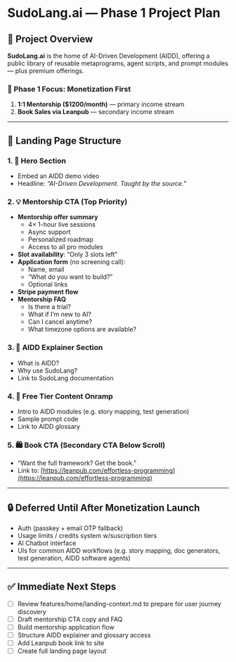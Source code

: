 # SudoLang.ai — Phase 1 Project Plan

## 🧠 Project Overview

**SudoLang.ai** is the home of AI-Driven Development (AIDD), offering a public library of reusable metaprograms, agent scripts, and prompt modules — plus premium offerings.

### 🎯 Phase 1 Focus: Monetization First

1. **1:1 Mentorship ($1200/month)** — primary income stream
2. **Book Sales via Leanpub** — secondary income stream

---

## 🧭 Landing Page Structure

### 1. 🎥 Hero Section
- Embed an AIDD demo video
- Headline: *“AI-Driven Development. Taught by the source.”*

### 2. 💡 Mentorship CTA (Top Priority)
- **Mentorship offer summary**
  - 4× 1-hour live sessions
  - Async support
  - Personalized roadmap
  - Access to all pro modules
- **Slot availability**: “Only 3 slots left”
- **Application form** (no screening call):
  - Name, email
  - “What do you want to build?”
  - Optional links
- **Stripe payment flow**
- **Mentorship FAQ**
  - Is there a trial?
  - What if I’m new to AI?
  - Can I cancel anytime?
  - What timezone options are available?

### 3. 📘 AIDD Explainer Section
- What is AIDD?
- Why use SudoLang?
- Link to SudoLang documentation

### 4. 🧠 Free Tier Content Onramp
- Intro to AIDD modules (e.g. story mapping, test generation)
- Sample prompt code
- Link to AIDD glossary

### 5. 🛍️ Book CTA (Secondary CTA Below Scroll)
- “Want the full framework? Get the book.”
- Link to: [https://leanpub.com/effortless-programming](https://leanpub.com/effortless-programming)

---

## 🔒 Deferred Until After Monetization Launch

- Auth (passkey + email OTP fallback)
- Usage limits / credits system w/suscription tiers
- AI Chatbot interface
- UIs for common AIDD workflows (e.g. story mapping, doc generators, test generation, AIDD software agents)

---

## ✅ Immediate Next Steps

- [ ] Review features/home/landing-context.md to prepare for user journey discovery
- [ ] Draft mentorship CTA copy and FAQ
- [ ] Build mentorship application flow
- [ ] Structure AIDD explainer and glossary access
- [ ] Add Leanpub book link to site
- [ ] Create full landing page layout
